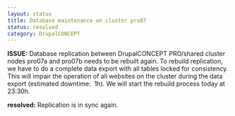 ```yaml
---
layout: status
title: Database maintenance on cluster pro07
status: resolved
category: DrupalCONCEPT
---
```

<p><strong>ISSUE:</strong>&nbsp;Database replication between DrupalCONCEPT PRO/shared cluster nodes pro07a and pro07b needs to be rebuilt again. To rebuild replication, we have to do a complete data export with all tables locked for consistency. This will impair the operation of all websites on the cluster during the data export (estimated downtime: &nbsp;1h). We will start the rebuild process today at 23:30h.</p>
<p><strong>resolved:</strong>&nbsp;Replication is in sync again.</p>